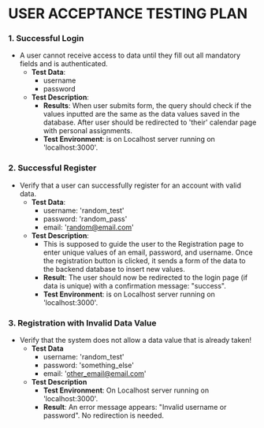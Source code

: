 # USER ACCEPTANCE TESTING PLAN 
### 1. Successful Login
- A user cannot receive access to data until they fill out all mandatory fields and is authenticated.
    - **Test Data**:
        - username
        - password
    - **Test Description**:
        - **Results**: When user submits form, the query should check if the values inputted are the same as the data values saved in the database. After user should be redirected to 'their' calendar page with personal assignments.
        - **Test Environment**: is on Localhost server running on 'localhost:3000'.

### 2. Successful Register
- Verify that a user can successfully register for an account with valid data.
    - **Test Data**:
        - username: 'random_test'
        - password: 'random_pass'
        - email: 'random@email.com'
    - **Test Description**:
        - This is supposed to guide the user to the Registration page to enter unique values of an email, password, and username. Once the registration button is clicked, it sends a form of the data to the backend database to insert new values. 
        - **Result**: The user should now be redirected to the login page (if data is unique) with a confirmation message: "success".
        - **Test Environment**: is on Localhost server running on 'localhost:3000'.

### 3. Registration with Invalid Data Value
- Verify that the system does not allow a data value that is already taken!
    - **Test Data**
        - username: 'random_test'
        - password: 'something_else'
        - email: 'other_email@email.com'
    - **Test Description**
        - **Test Environment**: On Localhost server running on 'localhost:3000'.
        - **Result**: An error message appears: "Invalid username or password". No redirection is needed.